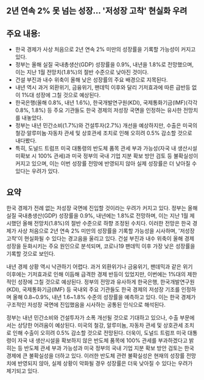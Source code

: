## 2년 연속 2% 못 넘는 성장… '저성장 고착' 현실화 우려

## 주요 내용:
*   한국 경제가 사상 처음으로 2년 연속 2% 미만의 성장률을 기록할 가능성이 커지고 있다.
*   정부는 올해 실질 국내총생산(GDP) 성장률을 0.9%, 내년을 1.8%로 전망했으며, 이는 지난 1월 전망치(1.8%)의 절반 수준으로 낮아진 것이다.
*   건설 부진과 내수 위축이 올해 낮은 성장률의 주요 배경으로 지목된다.
*   내년 역시 과거 외환위기, 금융위기, 팬데믹 이후와 달리 기저효과에 따른 급반등 없이 1%대 성장에 그칠 것으로 예상된다.
*   한국은행(올해 0.8%, 내년 1.6%), 한국개발연구원(KDI), 국제통화기금(IMF)(각각 0.8%, 1.8%) 등 주요 기관들도 한국 경제의 저성장 국면을 인정하는 유사한 전망치를 내놓았다.
*   정부는 내년 민간소비(1.7%)와 건설투자(2.7%) 개선을 예상하지만, 수출은 미국의 철강·알루미늄·자동차 관세 및 상호관세 조치로 인해 오히려 0.5% 감소할 것으로 내다봤다.
*   특히, 도널드 트럼프 미국 대통령의 반도체 품목 관세 부과 가능성(자국 내 생산시설 미확보 시 100% 관세)과 미국 정부의 국내 기업 지분 확보 방안 검토 등 불확실성이 커지고 있으며, 이는 이번 성장률 전망에 반영되지 않아 실제 성장률은 더 낮아질 수 있다는 우려가 있다.

## 요약

한국 경제가 전례 없는 저성장 국면에 진입할 것이라는 우려가 커지고 있다. 정부는 올해 실질 국내총생산(GDP) 성장률을 0.9%, 내년에는 1.8%로 전망하며, 이는 지난 1월 제시했던 올해 전망치(1.8%)의 절반 수준으로 하향 조정된 수치다. 이러한 전망은 한국 경제가 사상 처음으로 2년 연속 2% 미만의 성장률을 기록할 가능성을 시사하며, '저성장 고착'이 현실화될 수 있다는 경고음을 울리고 있다. 건설 부진과 내수 위축이 올해 경제 성장을 둔화시키는 주요 원인으로 분석되며, 코로나19 팬데믹 이후 가장 낮은 성장률을 기록할 것으로 보인다.

내년 경제 상황 역시 낙관하기 어렵다. 과거 외환위기나 금융위기, 팬데믹과 같은 위기 이후에는 기저효과로 인해 이듬해 급격한 경제 반등이 있었지만, 이번에는 1%대의 제한적인 성장에 그칠 것으로 예상된다. 정부의 전망과 유사하게 한국은행, 한국개발연구원(KDI), 국제통화기금(IMF) 등 국내외 주요 기관들도 한국 경제의 저성장 기조를 인정하며 올해 0.8~0.9%, 내년 1.6~1.8% 수준의 성장률을 예측하고 있다. 이는 한국 경제가 구조적인 저성장 국면에 진입했음을 시사하는 공통된 인식으로 해석된다.

정부는 내년 민간소비와 건설투자가 소폭 개선될 것으로 기대하고 있으나, 수출 부문에서는 상당한 어려움이 예상된다. 미국의 철강, 알루미늄, 자동차 관세 및 상호관세 조치로 인해 수출이 오히려 0.5% 감소할 것으로 전망된다. 더욱이, 도널드 트럼프 미국 대통령이 자국 내 생산시설을 확보하지 않은 반도체 품목에 100% 관세를 부과하겠다고 밝히는 등 반도체 관세 부과 가능성과 미국 정부의 국내 기업 지분 확보 방안 검토는 한국 경제에 큰 불확실성을 더하고 있다. 이러한 반도체 관련 불확실성은 현재의 성장률 전망치에 반영되지 않아, 실제 상황이 악화될 경우 성장률은 더욱 낮아질 수 있다는 우려가 제기되고 있다.